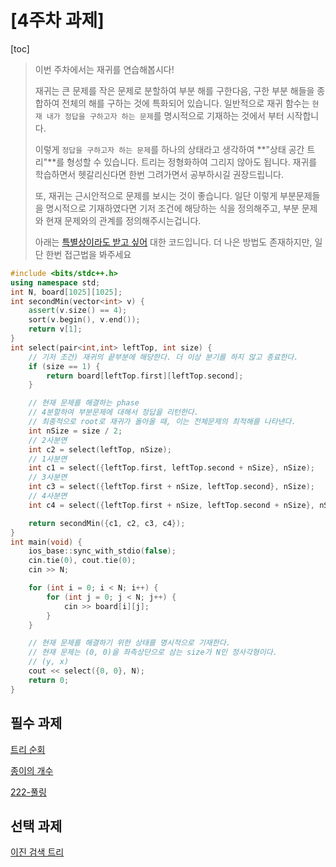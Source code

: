# [4주차 과제]

[toc]



> 이번 주차에서는 재귀를 연습해봅시다!
>
> 재귀는 큰 문제를 작은 문제로 분할하여 부분 해를 구한다음, 구한 부분 해들을 종합하여 전체의 해를 구하는 것에 특화되어 있습니다. 일반적으로 재귀 함수는 `현재 내가 정답을 구하고자 하는 문제`를 명시적으로 기재하는 것에서 부터 시작합니다. 
>
> 이렇게 `정답을 구하고자 하는 문제`를 하나의 상태라고 생각하여 **"상태 공간 트리"**를 형성할 수 있습니다. 트리는 정형화하여 그리지 않아도 됩니다. 재귀를 학습하면서 헷갈리신다면 한번 그려가면서 공부하시길 권장드립니다.
>
> 또, 재귀는 근시안적으로 문제를 보시는 것이 좋습니다. 일단 이렇게 부분문제들을 명시적으로 기재하였다면 기저 조건에 해당하는 식을 정의해주고, 부분 문제와 현재 문제와의 관계를 정의해주시는겁니다.
>
> 아래는 [특별상이라도 받고 싶어](https://www.acmicpc.net/problem/24460) 대한 코드입니다. 더 나은 방법도 존재하지만, 일단 한번 접근법을 봐주세요

```c++
#include <bits/stdc++.h>
using namespace std;
int N, board[1025][1025];
int secondMin(vector<int> v) {
    assert(v.size() == 4);
    sort(v.begin(), v.end());
    return v[1];
}
int select(pair<int,int> leftTop, int size) {
    // 기저 조건) 재귀의 끝부분에 해당한다. 더 이상 분기를 하지 않고 종료한다.
    if (size == 1) {
        return board[leftTop.first][leftTop.second];
    }

    // 현재 문제를 해결하는 phase
    // 4분할하여 부분문제에 대해서 정답을 리턴한다.
    // 최종적으로 root로 재귀가 돌아올 때, 이는 전체문제의 최적해를 나타낸다.
    int nSize = size / 2;
    // 2사분면
    int c2 = select(leftTop, nSize);
    // 1사분면
    int c1 = select({leftTop.first, leftTop.second + nSize}, nSize);
    // 3사분면
    int c3 = select({leftTop.first + nSize, leftTop.second}, nSize);
    // 4사분면
    int c4 = select({leftTop.first + nSize, leftTop.second + nSize}, nSize);

    return secondMin({c1, c2, c3, c4});
}
int main(void) {
    ios_base::sync_with_stdio(false);
    cin.tie(0), cout.tie(0);
    cin >> N;

    for (int i = 0; i < N; i++) {
        for (int j = 0; j < N; j++) {
            cin >> board[i][j];
        }
    }

    // 현재 문제를 해결하기 위한 상태를 명시적으로 기재한다.
    // 현재 문제는 (0, 0)을 좌측상단으로 삼는 size가 N인 정사각형이다.
    // (y, x)
    cout << select({0, 0}, N);
    return 0;
}
```



## 필수 과제

[트리 순회](https://www.acmicpc.net/problem/1991)

[종이의 개수](https://www.acmicpc.net/problem/1780)

[222-풀링](https://www.acmicpc.net/problem/17829)

## 선택 과제

[이진 검색 트리](https://www.acmicpc.net/problem/5639)

